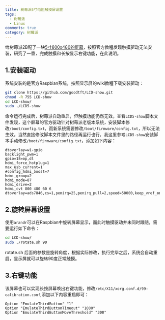 ```yaml
---
title: 树莓派5寸电阻触摸屏设置
tags:
  - 树莓派
  - Linux
comments: true
category: 树莓派
---
```



给树莓派2B配了一块<a href="http://www.lcdwiki.com/zh/5inch_HDMI_Display" target="_blank">5寸800x480的屏幕</a>，按照官方教程发现触摸驱动无法安装，研究了一番，完成触摸和长按显示右键功能，在此说明。

## 1.安装驱动

系统安装的是官方Raspbian系统，按照显示屏的wiki教程下载安装驱动：

```bash
git clone https://github.com/goodtft/LCD-show.git
chmod -R 755 LCD-show
cd LCD-show/
sudo ./LCD5-show
```

命令运行完成后，树莓派自动重启，但触摸功能仍然无效。查看`LCD5-show`脚本文件发现，这个屏幕的官方驱动针对树莓派老版本系统，安装脚本修改`/boot/config.txt`，而新系统需要修改`/boot/firmware/config.txt`，所以无法生效。当然直接修改脚本文件里的路径再运行也行，我这里参考`LCD5-show`安装脚本手动修改`/boot/firmware/config.txt`，添加如下内容：

```
dtoverlay=w1-gpio
backlight_pwm=1
gpio=18=op,dl
hdmi_force_hotplug=1
max_usb_current=1
#config_hdmi_boost=7
hdmi_group=2
hdmi_mode=87
hdmi_drive=2
hdmi_cvt 800 480 60 6
dtoverlay=ads7846,cs=1,penirq=25,penirq_pull=2,speed=50000,keep_vref_on=0,swapxy=0,pmax=255,xohms=150,xmin=200,xmax=3900,ymin=200,ymax=3900
```

## 2.旋转屏幕设置

使用`arandr`可以在Raspbian中旋转屏幕显示，而此时触摸驱动并未同时跟随，需要运行如下命令：

```bash
cd LCD-show/
sudo ./rotate.sh 90
```

rotate.sh 后面的参数是旋转角度，根据实际修改，执行完毕之后，系统会自动重启，显示屏就可以旋转90度正常触摸。

## 3.右键功能

该屏幕也可以实现长按屏幕唤出右键功能，修改`/etc/X11/xorg.conf.d/99-calibration.conf`,添加以下内容重启即可：

```
Option "EmulateThirdButton" "1"
Option "EmulateThirdButtonTimeout" "1000"
Option "EmulateThirdButtonMoveThreshold" "300"
```

